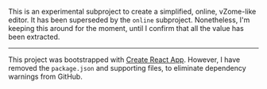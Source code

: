 
This is an experimental subproject to create a simplified, online, vZome-like editor.  It has been superseded by
the `online` subproject.  Nonetheless, I'm keeping this around for the moment, until I confirm that
all the value has been extracted.

---

This project was bootstrapped with [Create React App](https://github.com/facebook/create-react-app).
However, I have removed the `package.json` and supporting files, to eliminate dependency warnings from GitHub.
